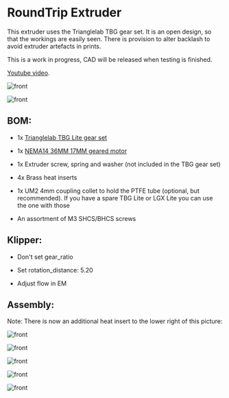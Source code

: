 # RoundTrip Extruder

This extruder uses the Trianglelab TBG gear set. It is an open design, so that the workings are easily seen. There is provision to alter backlash to avoid extruder artefacts in prints.

This is a work in progress, CAD will be released when testing is finished.

[Youtube video](https://youtube.com/shorts/BWLd8I14_3c).

![front](images/front.png)

![front](images/back.png)

## BOM:

- 1x [Trianglelab TBG Lite gear set](https://www.aliexpress.com/item/1005004050167328.html)

- 1x [NEMA14 36MM 17MM geared motor](https://www.aliexpress.com/item/1005003056906725.html)

- 1x Extruder screw, spring and washer (not included in the TBG gear set)

- 4x Brass heat inserts

- 1x UM2 4mm coupling collet to hold the PTFE tube (optional, but recommended). If you have a spare TBG Lite or LGX Lite you can use the one with those

- An assortment of M3 SHCS/BHCS screws 

## Klipper:

- Don't set gear_ratio

- Set rotation_distance: 5.20

- Adjust flow in EM

## Assembly:

Note: There is now an additional heat insert to the lower right of this picture:

![front](images/frontfittings.png)

![front](images/backfittings.png)

![front](images/guidlerfittings.png)

![front](images/front.png)

![front](images/back.png)
